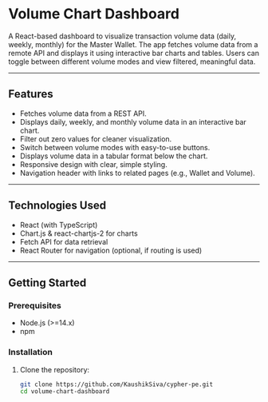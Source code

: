 # Volume Chart Dashboard

A React-based dashboard to visualize transaction volume data (daily, weekly, monthly) for the Master Wallet. The app fetches volume data from a remote API and displays it using interactive bar charts and tables. Users can toggle between different volume modes and view filtered, meaningful data.

---

## Features

- Fetches volume data from a REST API.
- Displays daily, weekly, and monthly volume data in an interactive bar chart.
- Filter out zero values for cleaner visualization.
- Switch between volume modes with easy-to-use buttons.
- Displays volume data in a tabular format below the chart.
- Responsive design with clear, simple styling.
- Navigation header with links to related pages (e.g., Wallet and Volume).

---

## Technologies Used

- React (with TypeScript)
- Chart.js & react-chartjs-2 for charts
- Fetch API for data retrieval
- React Router for navigation (optional, if routing is used)

---

## Getting Started

### Prerequisites

- Node.js (>=14.x)
- npm

### Installation

1. Clone the repository:

   ```bash
   git clone https://github.com/KaushikSiva/cypher-pe.git
   cd volume-chart-dashboard
